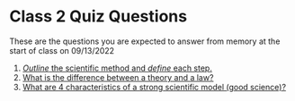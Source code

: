 # Class 2 Quiz Questions

These are the questions you are expected to answer from memory at the start of class on 09/13/2022

1.  [*Outline* the scientific method and *define* each step.](https://github.com/ikesaber/CASAGeneralScience/blob/main/Class1Notes.md#The-Scientific-Method)
2.  [What is the difference between a theory and a law?](https://github.com/ikesaber/CASAGeneralScience/blob/main/TClass1Notes.md#The-Scientific-Method)
3.  [What are 4 characteristics of a strong scientific model (good science)?](https://github.com/ikesaber/CASAGeneralScience/blob/main/Class1Notes.md#What-makes-good-science?)
